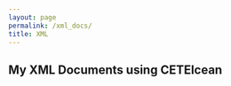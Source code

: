 ```yaml
---
layout: page
permalink: /xml_docs/
title: XML
---
```



<div id="archives">
<h2>My XML Documents using CETEIcean</h2>
<!-- add links to the HTML versions of your XML files below-->
<p><a href="../xml/real_schema_assign4menu.html"></a></p>

</div>
